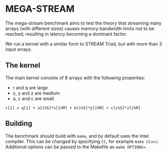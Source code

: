 # MEGA-STREAM

The mega-stream benchmark aims to test the theory that streaming many arrays (with different sizes)
causes memory bandwidth limits not to be reached; resulting in latency becoming a dominant factor.

We run a kernel with a similar form to STREAM Triad, but with more than 3 input arrays.

## The kernel
The main kernel consists of 8 arrays with the following properties:

 * r and q are large
 * x, y and z are medium
 * a, c and c are small

```r[i] = q[i] + a[i%S]*x[i%M] + b[i%S]*y[i%M] + c[i%S]*z[i%M]```

## Building
The benchmark should build with `make`, and by default uses the Intel compiler.
This can be changed by specifying `CC`, for example `make CC=cc`.
Additional options can be passed to the Makefile as `make OPTIONS=`.



